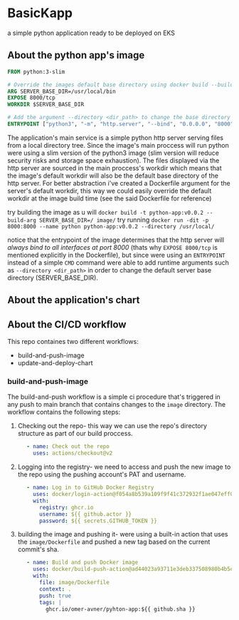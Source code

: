 # BasicKapp
a simple python application ready to be deployed on EKS

## About the python app's image

```dockerfile
FROM python:3-slim

# Override the images default base directory using docker build --build-arg SERVER_BASE_DIR=<base_dir>
ARG SERVER_BASE_DIR=/usr/local/bin
EXPOSE 8000/tcp
WORKDIR $SERVER_BASE_DIR

# Add the argument --directory <dir_path> to change the base directory at runtime
ENTRYPOINT ["python3", "-m", "http.server", "--bind", "0.0.0.0", "8000"]
```
The application's main service is a simple python http server serving files from a local directory tree. Since the image's main proccess will run python were using a slim version of the python3 image (slim version will reduce security risks and storage space exhaustion). The files displayed via the http server are sourced in the main proccess's workdir which  means that the image's default workdir will also be the default base directory of the http server. For better abstraction i've created a Dockerfile argument for the server's default workdir, this way we could easily override the default workdir at the image build time (see the said Dockerfile for reference)

try building the image as u will `docker build -t python-app:v0.0.2 --build-arg SERVER_BASE_DIR=/ image/`
try running `docker run -dit -p 8000:8000 --name python python-app:v0.0.2 --directory /usr/local/`

notice that the entrypoint of the image determines that the http server will *always bind to all interfaces at port 8000* (thats why `EXPOSE 8000/tcp` is mentioned explicitly in the Dockerfile), but since were using an `ENTRYPOINT` instead of a simple `CMD` command were able to add runtime arguments such as `--directory <dir_path>` in order to change the default server base directory (SERVER_BASE_DIR).


## About the application's chart

## About the CI/CD workflow
This repo containes two different workflows:
- build-and-push-image
- update-and-deploy-chart

### build-and-push-image
The build-and-push workflow is a simple ci procedure that's triggered in any push to main branch that contains changes to the `image` directory. The workflow contains the following steps:
1. Checking out the repo- this way we can use the repo's directory structure as part of our build proccess.
```yml
      - name: Check out the repo
        uses: actions/checkout@v2
```
2. Logging into the registry- we need to access and push the new image to the repo using the pushing account's PAT and username.
```yml
      - name: Log in to GitHub Docker Registry
        uses: docker/login-action@f054a8b539a109f9f41c372932f1ae047eff08c9
        with:
          registry: ghcr.io
          username: ${{ github.actor }}
          password: ${{ secrets.GITHUB_TOKEN }}
```
3. building the image and pushing it- were using a built-in action that uses the `image/Dockerfile` and pushed a new tag based on the current commit's sha.
```yml
      - name: Build and push Docker image
        uses: docker/build-push-action@ad44023a93711e3deb337508980b4b5e9bcdc5dc
        with:
          file: image/Dockerfile
          context: .
          push: true
          tags: |
            ghcr.io/omer-avner/pyhton-app:${{ github.sha }}
```



